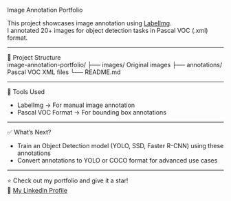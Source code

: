  Image Annotation Portfolio  

This project showcases image annotation using [LabelImg](https://github.com/heartexlabs/labelImg).  
I annotated 20+ images for object detection tasks in Pascal VOC (.xml) format.  

---

 📂 Project Structure  
image-annotation-portfolio/
├── images/ Original images
├── annotations/ Pascal VOC XML files
└── README.md

---

 🚀 Tools Used  
- LabelImg → For manual image annotation  
- Pascal VOC Format → For bounding box annotations  

---

 ✅ What’s Next?  
- Train an Object Detection model (YOLO, SSD, Faster R-CNN) using these annotations  
- Convert annotations to YOLO or COCO format for advanced use cases  

---

⭐ Check out my portfolio and give it a star!  
🔗 [My LinkedIn Profile](https://www.linkedin.com/in/saptarsee-banerjee)
